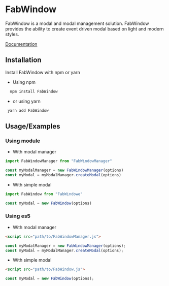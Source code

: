# FabWindow

FabWindow is a modal and modal management solution. FabWindow provides the ability to create event driven modal based on light and modern styles.

[Documentation](https://netlify.fabwindow.fr/docs)

## Installation

Install FabWindow with npm or yarn

- Using npm

```bash
  npm install FabWindow
```

- or using yarn

```bash
 yarn add FabWindow
```

## Usage/Examples

### Using module

- With modal manager

```javascript
import FabWindowManager from "FabWindowManager"

const myModalManager = new FabWindowManager(options)
const myModal = myModalManager.createModal(options)
```

- With simple modal

```javascript
import FabWindow from "FabWindowe"

const myModal = new FabWindow(options)
```

### Using es5

- With modal manager

```html
<script src="path/to/FabWindowManager.js">

const myModalManager = new FabWindowManager(options);
const myModal = myModalManager.createModal(options);
```

- With simple modal

```html
<script src="path/to/FabWindow.js">

const myModal = new FabWindow(options);
```
